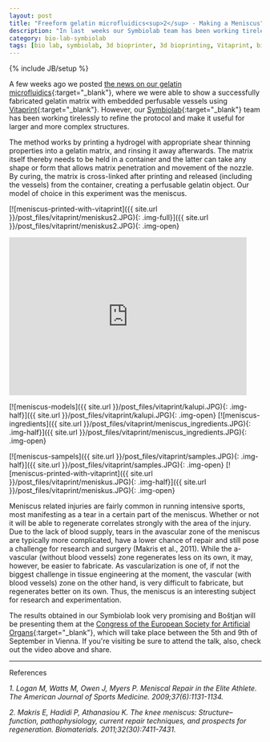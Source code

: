 ```yaml
---
layout: post
title: "Freeform gelatin microfluidics<sup>2</sup> - Making a Meniscus"
description: "In last  weeks our Symbiolab team has been working tirelessly to refine the protocol for gelatin microfluidics and make it useful for larger and more complex structures."
category: bio-lab-symbiolab
tags: [bio lab, symbiolab, 3d bioprinter, 3d bioprinting, Vitaprint, biohacking, biomedicine, biomaterials, biofabrication, 3d biofabrication, microfluidics, meniscus]
---
```


{% include JB/setup %}

A few weeks ago we posted [the news on our gelatin microfluidics](http://irnas.eu/bio-lab-symbiolab/2017/08/07/freeform-gelatin-microfluidics){:target="_blank"}, where we were able to show a successfully fabricated gelatin matrix with embedded perfusable vessels using [Vitaprint](http://irnas.eu/vitaprint){:target="_blank"}. However, our [Symbiolab](http://irnas.eu/symbiolab){:target="_blank"} team has been working tirelessly to refine the protocol and make it useful for larger and more complex structures.

The method works by printing a hydrogel with appropriate shear thinning properties into a gelatin matrix, and rinsing it away afterwards. The matrix itself thereby needs to be held in a container and the latter can take any shape or form that allows matrix penetration and movement of the nozzle. By curing, the matrix is cross-linked after printing and released (including the vessels) from the container, creating a perfusable gelatin object. Our model of choice in this experiment was the meniscus.

[![meniscus-printed-with-vitaprint]({{ site.url }}/post_files/vitaprint/meniskus2.JPG){: .img-full}]({{ site.url }}/post_files/vitaprint/meniskus2.JPG){: .img-open}

<iframe width="94%" height="315" src="https://www.youtube.com/embed/hNpUyYnKoR4?rel=0&amp;controls=0" frameborder="0" allowfullscreen></iframe>

[![meniscus-models]({{ site.url }}/post_files/vitaprint/kalupi.JPG){: .img-half}]({{ site.url }}/post_files/vitaprint/kalupi.JPG){: .img-open}
[![meniscus-ingredients]({{ site.url }}/post_files/vitaprint/meniscus_ingredients.JPG){: .img-half}]({{ site.url }}/post_files/vitaprint/meniscus_ingredients.JPG){: .img-open}

[![meniscus-sampels]({{ site.url }}/post_files/vitaprint/samples.JPG){: .img-half}]({{ site.url }}/post_files/vitaprint/samples.JPG){: .img-open}
[![meniscus-printed-with-vitaprint]({{ site.url }}/post_files/vitaprint/meniskus.JPG){: .img-half}]({{ site.url }}/post_files/vitaprint/meniskus.JPG){: .img-open}

Meniscus related injuries are fairly common in running intensive sports, most manifesting as a tear in a certain part of the meniscus. Whether or not it will be able to regenerate correlates strongly with the area of the injury. Due to the lack of blood supply, tears in the avascular zone of the meniscus are typically more complicated, have a lower chance of repair and still pose a challenge for research and surgery (Makris et al., 2011). While the a-vascular (without blood vessels) zone regenerates less on its own, it may, however, be easier to fabricate. As vascularization is one of, if not the biggest challenge in tissue engineering at the moment, the vascular (with blood vessels) zone on the other hand, is very difficult to fabricate, but regenerates better on its own. Thus, the meniscus is an interesting subject for research and experimentation.

The results obtained in our Symbiolab look very promising and Boštjan will be presenting them at the [Congress of the European Society for Artificial Organs](http://www.esao2017.org/){:target="_blank"}, which will take place between the 5th and 9th of September in Vienna. If you're visiting be sure to attend the talk, also, check out the video above and share.

<hr>

References

*1. Logan M, Watts M, Owen J, Myers P. Meniscal Repair in the Elite Athlete. The American Journal of Sports Medicine. 2009;37(6):1131-1134.*

*2. Makris E, Hadidi P, Athanasiou K. The knee meniscus: Structure–function, pathophysiology, current repair techniques, and prospects for regeneration. Biomaterials. 2011;32(30):7411-7431.*



